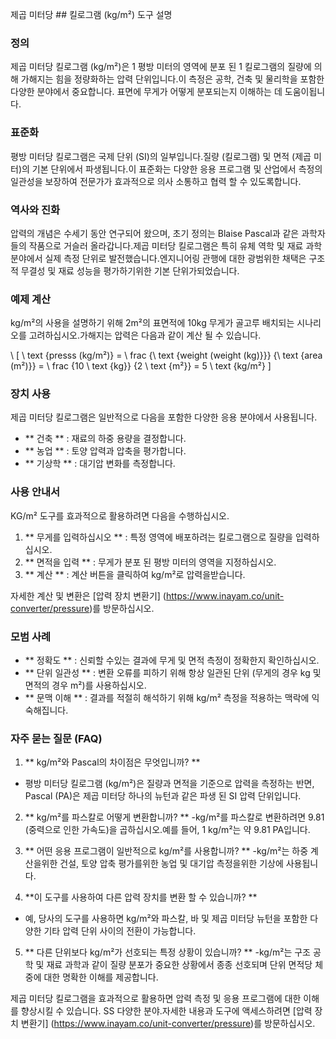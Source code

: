 제곱 미터당 ## 킬로그램 (kg/m²) 도구 설명

### 정의
제곱 미터당 킬로그램 (kg/m²)은 1 평방 미터의 영역에 분포 된 1 킬로그램의 질량에 의해 가해지는 힘을 정량화하는 압력 단위입니다.이 측정은 공학, 건축 및 물리학을 포함한 다양한 분야에서 중요합니다. 표면에 무게가 어떻게 분포되는지 이해하는 데 도움이됩니다.

### 표준화
평방 미터당 킬로그램은 국제 단위 (SI)의 일부입니다.질량 (킬로그램) 및 면적 (제곱 미터)의 기본 단위에서 파생됩니다.이 표준화는 다양한 응용 프로그램 및 산업에서 측정의 일관성을 보장하여 전문가가 효과적으로 의사 소통하고 협력 할 수 있도록합니다.

### 역사와 진화
압력의 개념은 수세기 동안 연구되어 왔으며, 초기 정의는 Blaise Pascal과 같은 과학자들의 작품으로 거슬러 올라갑니다.제곱 미터당 킬로그램은 특히 유체 역학 및 재료 과학 분야에서 실제 측정 단위로 발전했습니다.엔지니어링 관행에 대한 광범위한 채택은 구조적 무결성 및 재료 성능을 평가하기위한 기본 단위가되었습니다.

### 예제 계산
kg/m²의 사용을 설명하기 위해 2m²의 표면적에 10kg 무게가 골고루 배치되는 시나리오를 고려하십시오.가해지는 압력은 다음과 같이 계산 될 수 있습니다.

\ [
\ text {presss (kg/m²)} = \ frac {\ text {weight (weight (kg)}}} {\ text {area (m²)}} = \ frac {10 \ text {kg}} {2 \ text {m²}} = 5 \ text {kg/m²}
\]

### 장치 사용
제곱 미터당 킬로그램은 일반적으로 다음을 포함한 다양한 응용 분야에서 사용됩니다.
- ** 건축 ** : 재료의 하중 용량을 결정합니다.
- ** 농업 ** : 토양 압력과 압축을 평가합니다.
- ** 기상학 ** : 대기압 변화를 측정합니다.

### 사용 안내서
KG/m² 도구를 효과적으로 활용하려면 다음을 수행하십시오.
1. ** 무게를 입력하십시오 ** : 특정 영역에 배포하려는 킬로그램으로 질량을 입력하십시오.
2. ** 면적을 입력 ** : 무게가 분포 된 평방 미터의 영역을 지정하십시오.
3. ** 계산 ** : 계산 버튼을 클릭하여 kg/m²로 압력을받습니다.

자세한 계산 및 변환은 [압력 장치 변환기] (https://www.inayam.co/unit-converter/pressure)를 방문하십시오.

### 모범 사례
- ** 정확도 ** : 신뢰할 수있는 결과에 무게 및 면적 측정이 정확한지 확인하십시오.
- ** 단위 일관성 ** : 변환 오류를 피하기 위해 항상 일관된 단위 (무게의 경우 kg 및 면적의 경우 m²)를 사용하십시오.
- ** 문맥 이해 ** : 결과를 적절히 해석하기 위해 kg/m² 측정을 적용하는 맥락에 익숙해집니다.

### 자주 묻는 질문 (FAQ)

1. ** kg/m²와 Pascal의 차이점은 무엇입니까? **
- 평방 미터당 킬로그램 (kg/m²)은 질량과 면적을 기준으로 압력을 측정하는 반면, Pascal (PA)은 제곱 미터당 하나의 뉴턴과 같은 파생 된 SI 압력 단위입니다.

2. ** kg/m²를 파스칼로 어떻게 변환합니까? **
-kg/m²를 파스칼로 변환하려면 9.81 (중력으로 인한 가속도)을 곱하십시오.예를 들어, 1 kg/m²는 약 9.81 PA입니다.

3. ** 어떤 응용 프로그램이 일반적으로 kg/m²를 사용합니까? **
-kg/m²는 하중 계산을위한 건설, 토양 압축 평가를위한 농업 및 대기압 측정을위한 기상에 사용됩니다.

4. **이 도구를 사용하여 다른 압력 장치를 변환 할 수 있습니까? **
- 예, 당사의 도구를 사용하면 kg/m²와 파스칼, 바 및 제곱 미터당 뉴턴을 포함한 다양한 기타 압력 단위 사이의 전환이 가능합니다.

5. ** 다른 단위보다 kg/m²가 선호되는 특정 상황이 있습니까? **
-kg/m²는 구조 공학 및 재료 과학과 같이 질량 분포가 중요한 상황에서 종종 선호되며 단위 면적당 체중에 대한 명확한 이해를 제공합니다.

제곱 미터당 킬로그램을 효과적으로 활용하면 압력 측정 및 응용 프로그램에 대한 이해를 향상시킬 수 있습니다. SS 다양한 분야.자세한 내용과 도구에 액세스하려면 [압력 장치 변환기] (https://www.inayam.co/unit-converter/pressure)를 방문하십시오.